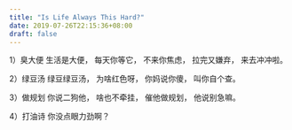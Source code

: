 ```yaml
---
title: "Is Life Always This Hard?"
date: 2019-07-26T22:15:36+08:00
draft: false
---
```

1）臭大便
生活是大便，
每天你等它，
不来你焦虑，
拉完又嫌弃，
来去冲冲啦。

2）绿豆汤
绿豆绿豆汤，
为啥红色呀，
你妈说你傻，
叫你自个查。

3）做规划
你说二狗他，
啥也不牵挂，
催他做规划，
他说别急嘛。

4）打油诗
你没点眼力劲啊？




